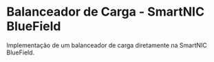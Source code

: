 # Balanceador de Carga - SmartNIC BlueField

Implementação de um balanceador de carga diretamente na SmartNIC BlueField.
